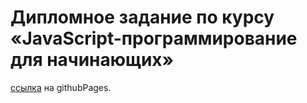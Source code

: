 # Дипломное задание по курсу «JavaScript-программирование для начинающих»

[ссылка](https://trofne.github.io/js-cp-diploma-edited/sources/client) на githubPages.
